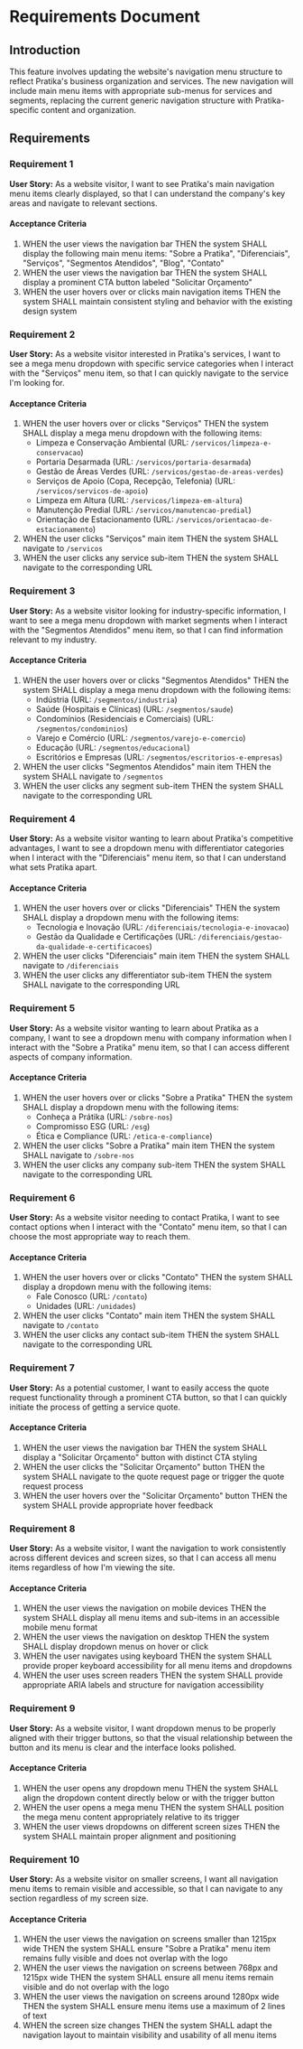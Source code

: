 # Requirements Document

## Introduction

This feature involves updating the website's navigation menu structure to reflect Pratika's business organization and services. The new navigation will include main menu items with appropriate sub-menus for services and segments, replacing the current generic navigation structure with Pratika-specific content and organization.

## Requirements

### Requirement 1

**User Story:** As a website visitor, I want to see Pratika's main navigation menu items clearly displayed, so that I can understand the company's key areas and navigate to relevant sections.

#### Acceptance Criteria

1. WHEN the user views the navigation bar THEN the system SHALL display the following main menu items: "Sobre a Pratika", "Diferenciais", "Serviços", "Segmentos Atendidos", "Blog", "Contato"
2. WHEN the user views the navigation bar THEN the system SHALL display a prominent CTA button labeled "Solicitar Orçamento"
3. WHEN the user hovers over or clicks main navigation items THEN the system SHALL maintain consistent styling and behavior with the existing design system

### Requirement 2

**User Story:** As a website visitor interested in Pratika's services, I want to see a mega menu dropdown with specific service categories when I interact with the "Serviços" menu item, so that I can quickly navigate to the service I'm looking for.

#### Acceptance Criteria

1. WHEN the user hovers over or clicks "Serviços" THEN the system SHALL display a mega menu dropdown with the following items:
   - Limpeza e Conservação Ambiental (URL: `/servicos/limpeza-e-conservacao`)
   - Portaria Desarmada (URL: `/servicos/portaria-desarmada`)
   - Gestão de Áreas Verdes (URL: `/servicos/gestao-de-areas-verdes`)
   - Serviços de Apoio (Copa, Recepção, Telefonia) (URL: `/servicos/servicos-de-apoio`)
   - Limpeza em Altura (URL: `/servicos/limpeza-em-altura`)
   - Manutenção Predial (URL: `/servicos/manutencao-predial`)
   - Orientação de Estacionamento (URL: `/servicos/orientacao-de-estacionamento`)
2. WHEN the user clicks "Serviços" main item THEN the system SHALL navigate to `/servicos`
3. WHEN the user clicks any service sub-item THEN the system SHALL navigate to the corresponding URL

### Requirement 3

**User Story:** As a website visitor looking for industry-specific information, I want to see a mega menu dropdown with market segments when I interact with the "Segmentos Atendidos" menu item, so that I can find information relevant to my industry.

#### Acceptance Criteria

1. WHEN the user hovers over or clicks "Segmentos Atendidos" THEN the system SHALL display a mega menu dropdown with the following items:
   - Indústria (URL: `/segmentos/industria`)
   - Saúde (Hospitais e Clínicas) (URL: `/segmentos/saude`)
   - Condomínios (Residenciais e Comerciais) (URL: `/segmentos/condominios`)
   - Varejo e Comércio (URL: `/segmentos/varejo-e-comercio`)
   - Educação (URL: `/segmentos/educacional`)
   - Escritórios e Empresas (URL: `/segmentos/escritorios-e-empresas`)
2. WHEN the user clicks "Segmentos Atendidos" main item THEN the system SHALL navigate to `/segmentos`
3. WHEN the user clicks any segment sub-item THEN the system SHALL navigate to the corresponding URL

### Requirement 4

**User Story:** As a website visitor wanting to learn about Pratika's competitive advantages, I want to see a dropdown menu with differentiator categories when I interact with the "Diferenciais" menu item, so that I can understand what sets Pratika apart.

#### Acceptance Criteria

1. WHEN the user hovers over or clicks "Diferenciais" THEN the system SHALL display a dropdown menu with the following items:
   - Tecnologia e Inovação (URL: `/diferenciais/tecnologia-e-inovacao`)
   - Gestão da Qualidade e Certificações (URL: `/diferenciais/gestao-da-qualidade-e-certificacoes`)
2. WHEN the user clicks "Diferenciais" main item THEN the system SHALL navigate to `/diferenciais`
3. WHEN the user clicks any differentiator sub-item THEN the system SHALL navigate to the corresponding URL

### Requirement 5

**User Story:** As a website visitor wanting to learn about Pratika as a company, I want to see a dropdown menu with company information when I interact with the "Sobre a Pratika" menu item, so that I can access different aspects of company information.

#### Acceptance Criteria

1. WHEN the user hovers over or clicks "Sobre a Pratika" THEN the system SHALL display a dropdown menu with the following items:
   - Conheça a Prátika (URL: `/sobre-nos`)
   - Compromisso ESG (URL: `/esg`)
   - Ética e Compliance (URL: `/etica-e-compliance`)
2. WHEN the user clicks "Sobre a Pratika" main item THEN the system SHALL navigate to `/sobre-nos`
3. WHEN the user clicks any company sub-item THEN the system SHALL navigate to the corresponding URL

### Requirement 6

**User Story:** As a website visitor needing to contact Pratika, I want to see contact options when I interact with the "Contato" menu item, so that I can choose the most appropriate way to reach them.

#### Acceptance Criteria

1. WHEN the user hovers over or clicks "Contato" THEN the system SHALL display a dropdown menu with the following items:
   - Fale Conosco (URL: `/contato`)
   - Unidades (URL: `/unidades`)
2. WHEN the user clicks "Contato" main item THEN the system SHALL navigate to `/contato`
3. WHEN the user clicks any contact sub-item THEN the system SHALL navigate to the corresponding URL

### Requirement 7

**User Story:** As a potential customer, I want to easily access the quote request functionality through a prominent CTA button, so that I can quickly initiate the process of getting a service quote.

#### Acceptance Criteria

1. WHEN the user views the navigation bar THEN the system SHALL display a "Solicitar Orçamento" button with distinct CTA styling
2. WHEN the user clicks the "Solicitar Orçamento" button THEN the system SHALL navigate to the quote request page or trigger the quote request process
3. WHEN the user hovers over the "Solicitar Orçamento" button THEN the system SHALL provide appropriate hover feedback

### Requirement 8

**User Story:** As a website visitor, I want the navigation to work consistently across different devices and screen sizes, so that I can access all menu items regardless of how I'm viewing the site.

#### Acceptance Criteria

1. WHEN the user views the navigation on mobile devices THEN the system SHALL display all menu items and sub-items in an accessible mobile menu format
2. WHEN the user views the navigation on desktop THEN the system SHALL display dropdown menus on hover or click
3. WHEN the user navigates using keyboard THEN the system SHALL provide proper keyboard accessibility for all menu items and dropdowns
4. WHEN the user uses screen readers THEN the system SHALL provide appropriate ARIA labels and structure for navigation accessibility

### Requirement 9

**User Story:** As a website visitor, I want dropdown menus to be properly aligned with their trigger buttons, so that the visual relationship between the button and its menu is clear and the interface looks polished.

#### Acceptance Criteria

1. WHEN the user opens any dropdown menu THEN the system SHALL align the dropdown content directly below or with the trigger button
2. WHEN the user opens a mega menu THEN the system SHALL position the mega menu content appropriately relative to its trigger
3. WHEN the user views dropdowns on different screen sizes THEN the system SHALL maintain proper alignment and positioning

### Requirement 10

**User Story:** As a website visitor on smaller screens, I want all navigation menu items to remain visible and accessible, so that I can navigate to any section regardless of my screen size.

#### Acceptance Criteria

1. WHEN the user views the navigation on screens smaller than 1215px wide THEN the system SHALL ensure "Sobre a Pratika" menu item remains fully visible and does not overlap with the logo
2. WHEN the user views the navigation on screens between 768px and 1215px wide THEN the system SHALL ensure all menu items remain visible and do not overlap with the logo
3. WHEN the user views the navigation on screens around 1280px wide THEN the system SHALL ensure menu items use a maximum of 2 lines of text
4. WHEN the screen size changes THEN the system SHALL adapt the navigation layout to maintain visibility and usability of all menu items
